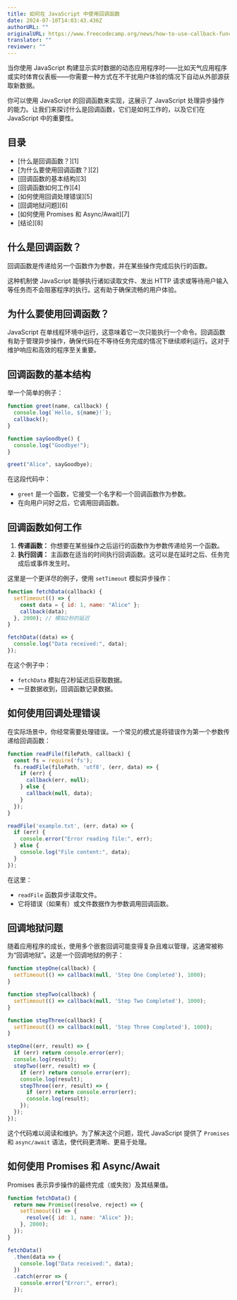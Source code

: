 ```yaml
---
title: 如何在 JavaScript 中使用回调函数
date: 2024-07-10T14:03:43.436Z
authorURL: ""
originalURL: https://www.freecodecamp.org/news/how-to-use-callback-functions-in-javascript/
translator: ""
reviewer: ""
---
```


当你使用 JavaScript 构建显示实时数据的动态应用程序时——比如天气应用程序或实时体育仪表板——你需要一种方式在不干扰用户体验的情况下自动从外部源获取新数据。

<!-- more -->

你可以使用 JavaScript 的回调函数来实现，这展示了 JavaScript 处理异步操作的能力。让我们来探讨什么是回调函数，它们是如何工作的，以及它们在 JavaScript 中的重要性。

## 目录

-   [什么是回调函数？][1]
-   [为什么要使用回调函数？][2]
-   [回调函数的基本结构][3]
-   [回调函数如何工作][4]
-   [如何使用回调处理错误][5]
-   [回调地狱问题][6]
-   [如何使用 Promises 和 Async/Await][7]
-   [结论][8]

## 什么是回调函数？

回调函数是传递给另一个函数作为参数，并在某些操作完成后执行的函数。

这种机制使 JavaScript 能够执行诸如读取文件、发出 HTTP 请求或等待用户输入等任务而不会阻塞程序的执行。这有助于确保流畅的用户体验。

## 为什么要使用回调函数？

JavaScript 在单线程环境中运行，这意味着它一次只能执行一个命令。回调函数有助于管理异步操作，确保代码在不等待任务完成的情况下继续顺利运行。这对于维护响应和高效的程序至关重要。

## 回调函数的基本结构

举一个简单的例子：

```javascript
function greet(name, callback) {
  console.log(`Hello, ${name}!`);
  callback();
}

function sayGoodbye() {
  console.log("Goodbye!");
}

greet("Alice", sayGoodbye);
```

在这段代码中：

-   `greet` 是一个函数，它接受一个名字和一个回调函数作为参数。
-   在向用户问好之后，它调用回调函数。

## 回调函数如何工作

1.  **传递函数：** 你想要在某些操作之后运行的函数作为参数传递给另一个函数。
2.  **执行回调：** 主函数在适当的时间执行回调函数。这可以是在延时之后、任务完成后或事件发生时。

这里是一个更详尽的例子，使用 `setTimeout` 模拟异步操作：

```javascript
function fetchData(callback) {
  setTimeout(() => {
    const data = { id: 1, name: "Alice" };
    callback(data);
  }, 2000); // 模拟2秒的延迟
}

fetchData((data) => {
  console.log("Data received:", data);
});
```

在这个例子中：

-   `fetchData` 模拟在2秒延迟后获取数据。
-   一旦数据收到，回调函数记录数据。

## 如何使用回调处理错误

在实际场景中，你经常需要处理错误。一个常见的模式是将错误作为第一个参数传递给回调函数：

```js
function readFile(filePath, callback) {
  const fs = require('fs');
  fs.readFile(filePath, 'utf8', (err, data) => {
    if (err) {
      callback(err, null);
    } else {
      callback(null, data);
    }
  });
}

readFile('example.txt', (err, data) => {
  if (err) {
    console.error("Error reading file:", err);
  } else {
    console.log("File content:", data);
  }
});
```

在这里：

-   `readFile` 函数异步读取文件。
-   它将错误（如果有）或文件数据作为参数调用回调函数。

## 回调地狱问题

随着应用程序的成长，使用多个嵌套回调可能变得复杂且难以管理，这通常被称为“回调地狱”。这是一个回调地狱的例子：

```js
function stepOne(callback) {
  setTimeout(() => callback(null, 'Step One Completed'), 1000);
}

function stepTwo(callback) {
  setTimeout(() => callback(null, 'Step Two Completed'), 1000);
}

function stepThree(callback) {
  setTimeout(() => callback(null, 'Step Three Completed'), 1000);
}

stepOne((err, result) => {
  if (err) return console.error(err);
  console.log(result);
  stepTwo((err, result) => {
    if (err) return console.error(err);
    console.log(result);
    stepThree((err, result) => {
      if (err) return console.error(err);
      console.log(result);
    });
  });
});
```

这个代码难以阅读和维护。为了解决这个问题，现代 JavaScript 提供了 `Promises` 和 `async/await` 语法，使代码更清晰、更易于处理。

## 如何使用 Promises 和 Async/Await

Promises 表示异步操作的最终完成（或失败）及其结果值。

```js
function fetchData() {
  return new Promise((resolve, reject) => {
    setTimeout(() => {
      resolve({ id: 1, name: "Alice" });
    }, 2000);
  });
}

fetchData()
  .then(data => {
    console.log("Data received:", data);
  })
  .catch(error => {
    console.error("Error:", error);
  });
```



